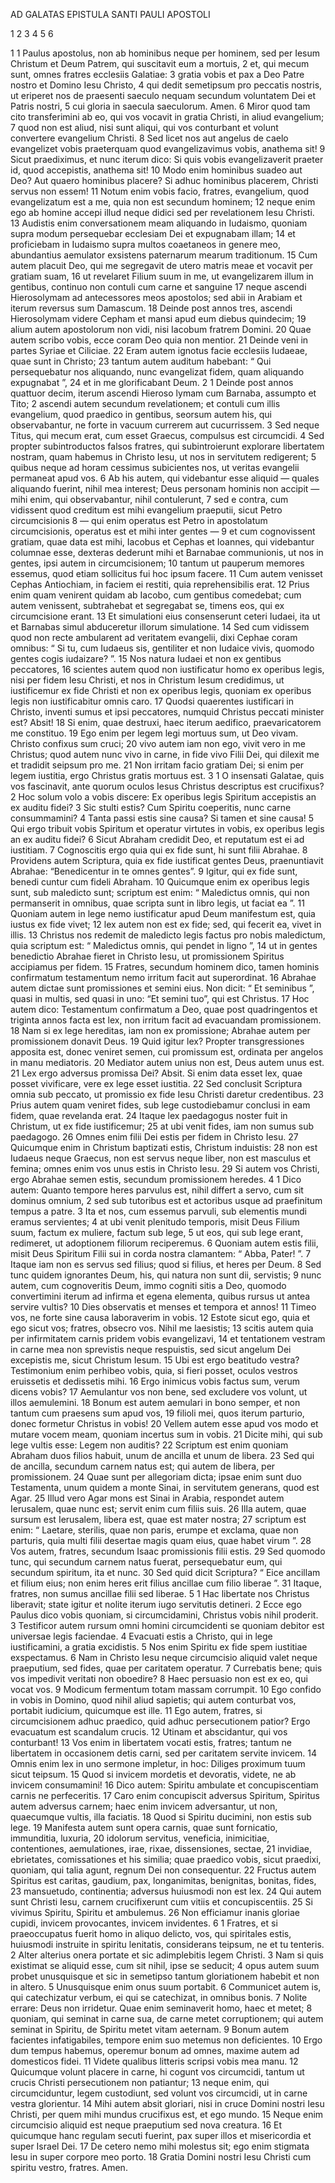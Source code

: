 AD GALATAS EPISTULA SANTI PAULI APOSTOLI

1 2 3 4 5 6

1 
1 Paulus apostolus, non ab hominibus neque per hominem, sed per Iesum Christum et Deum Patrem, qui suscitavit eum a mortuis,
2 et, qui mecum sunt, omnes fratres ecclesiis Galatiae:
3 gratia vobis et pax a Deo Patre nostro et Domino Iesu Christo,
4 qui dedit semetipsum pro peccatis nostris, ut eriperet nos de praesenti saeculo nequam secundum voluntatem Dei et Patris nostri,
5 cui gloria in saecula saeculorum. Amen.
6 Miror quod tam cito transferimini ab eo, qui vos vocavit in gratia Christi, in aliud evangelium;
7 quod non est aliud, nisi sunt aliqui, qui vos conturbant et volunt convertere evangelium Christi.
8 Sed licet nos aut angelus de caelo evangelizet vobis praeterquam quod evangelizavimus vobis, anathema sit!
9 Sicut praediximus, et nunc iterum dico: Si quis vobis evangelizaverit praeter id, quod accepistis, anathema sit!
10 Modo enim hominibus suadeo aut Deo? Aut quaero hominibus placere? Si adhuc hominibus placerem, Christi servus non essem!
11 Notum enim vobis facio, fratres, evangelium, quod evangelizatum est a me, quia non est secundum hominem;
12 neque enim ego ab homine accepi illud neque didici sed per revelationem Iesu Christi.
13 Audistis enim conversationem meam aliquando in Iudaismo, quoniam supra modum persequebar ecclesiam Dei et expugnabam illam;
14 et proficiebam in Iudaismo supra multos coaetaneos in genere meo, abundantius aemulator exsistens paternarum mearum traditionum.
15 Cum autem placuit Deo, qui me segregavit de utero matris meae et vocavit per gratiam suam,
16 ut revelaret Filium suum in me, ut evangelizarem illum in gentibus, continuo non contuli cum carne et sanguine
17 neque ascendi Hierosolymam ad antecessores meos apostolos; sed abii in Arabiam et iterum reversus sum Damascum.
18 Deinde post annos tres, ascendi Hierosolymam videre Cepham et mansi apud eum diebus quindecim;
19 alium autem apostolorum non vidi, nisi Iacobum fratrem Domini.
20 Quae autem scribo vobis, ecce coram Deo quia non mentior.
21 Deinde veni in partes Syriae et Ciliciae.
22 Eram autem ignotus facie ecclesiis Iudaeae, quae sunt in Christo;
23 tantum autem auditum habebant: “ Qui persequebatur nos aliquando, nunc evangelizat fidem, quam aliquando expugnabat ”,
24 et in me glorificabant Deum.
2
1 Deinde post annos quattuor decim, iterum ascendi Hieroso lymam cum Barnaba, assumpto et Tito;
2 ascendi autem secundum revelationem; et contuli cum illis evangelium, quod praedico in gentibus, seorsum autem his, qui observabantur, ne forte in vacuum currerem aut cucurrissem.
3 Sed neque Titus, qui mecum erat, cum esset Graecus, compulsus est circumcidi.
4 Sed propter subintroductos falsos fratres, qui subintroierunt explorare libertatem nostram, quam habemus in Christo Iesu, ut nos in servitutem redigerent;
5 quibus neque ad horam cessimus subicientes nos, ut veritas evangelii permaneat apud vos.
6 Ab his autem, qui videbantur esse aliquid — quales aliquando fuerint, nihil mea interest; Deus personam hominis non accipit — mihi enim, qui observabantur, nihil contulerunt,
7 sed e contra, cum vidissent quod creditum est mihi evangelium praeputii, sicut Petro circumcisionis
8 — qui enim operatus est Petro in apostolatum circumcisionis, operatus est et mihi inter gentes —
9 et cum cognovissent gratiam, quae data est mihi, Iacobus et Cephas et Ioannes, qui videbantur columnae esse, dexteras dederunt mihi et Barnabae communionis, ut nos in gentes, ipsi autem in circumcisionem;
10 tantum ut pauperum memores essemus, quod etiam sollicitus fui hoc ipsum facere.
11 Cum autem venisset Cephas Antiochiam, in faciem ei restiti, quia reprehensibilis erat.
12 Prius enim quam venirent quidam ab Iacobo, cum gentibus comedebat; cum autem venissent, subtrahebat et segregabat se, timens eos, qui ex circumcisione erant.
13 Et simulationi eius consenserunt ceteri Iudaei, ita ut et Barnabas simul abduceretur illorum simulatione.
14 Sed cum vidissem quod non recte ambularent ad veritatem evangelii, dixi Cephae coram omnibus: “ Si tu, cum Iudaeus sis, gentiliter et non Iudaice vivis, quomodo gentes cogis iudaizare? ”.
15 Nos natura Iudaei et non ex gentibus peccatores,
16 scientes autem quod non iustificatur homo ex operibus legis, nisi per fidem Iesu Christi, et nos in Christum Iesum credidimus, ut iustificemur ex fide Christi et non ex operibus legis, quoniam ex operibus legis non iustificabitur omnis caro.
17 Quodsi quaerentes iustificari in Christo, inventi sumus et ipsi peccatores, numquid Christus peccati minister est? Absit!
18 Si enim, quae destruxi, haec iterum aedifico, praevaricatorem me constituo.
19 Ego enim per legem legi mortuus sum, ut Deo vivam. Christo confixus sum cruci;
20 vivo autem iam non ego, vivit vero in me Christus; quod autem nunc vivo in carne, in fide vivo Filii Dei, qui dilexit me et tradidit seipsum pro me.
21 Non irritam facio gratiam Dei; si enim per legem iustitia, ergo Christus gratis mortuus est.
3
1 O insensati Galatae, quis vos fascinavit, ante quorum oculos Iesus Christus descriptus est crucifixus?
2 Hoc solum volo a vobis discere: Ex operibus legis Spiritum accepistis an ex auditu fidei?
3 Sic stulti estis? Cum Spiritu coeperitis, nunc carne consummamini?
4 Tanta passi estis sine causa? Si tamen et sine causa!
5 Qui ergo tribuit vobis Spiritum et operatur virtutes in vobis, ex operibus legis an ex auditu fidei?
6 Sicut Abraham credidit Deo, et reputatum est ei ad iustitiam.
7 Cognoscitis ergo quia qui ex fide sunt, hi sunt filii Abrahae.
8 Providens autem Scriptura, quia ex fide iustificat gentes Deus, praenuntiavit Abrahae: “Benedicentur in te omnes gentes”.
9 Igitur, qui ex fide sunt, benedi cuntur cum fideli Abraham.
10 Quicumque enim ex operibus legis sunt, sub maledicto sunt; scriptum est enim: “ Maledictus omnis, qui non permanserit in omnibus, quae scripta sunt in libro legis, ut faciat ea ”.
11 Quoniam autem in lege nemo iustificatur apud Deum manifestum est, quia iustus ex fide vivet;
12 lex autem non est ex fide; sed, qui fecerit ea, vivet in illis.
13 Christus nos redemit de maledicto legis factus pro nobis maledictum, quia scriptum est: “ Maledictus omnis, qui pendet in ligno ”,
14 ut in gentes benedictio Abrahae fieret in Christo Iesu, ut promissionem Spiritus accipiamus per fidem.
15 Fratres, secundum hominem dico, tamen hominis confirmatum testamentum nemo irritum facit aut superordinat.
16 Abrahae autem dictae sunt promissiones et semini eius. Non dicit: “ Et seminibus ”, quasi in multis, sed quasi in uno: “Et semini tuo”, qui est Christus.
17 Hoc autem dico: Testamentum confirmatum a Deo, quae post quadringentos et triginta annos facta est lex, non irritum facit ad evacuandam promissionem.
18 Nam si ex lege hereditas, iam non ex promissione; Abrahae autem per promissionem donavit Deus.
19 Quid igitur lex? Propter transgressiones apposita est, donec veniret semen, cui promissum est, ordinata per angelos in manu mediatoris.
20 Mediator autem unius non est, Deus autem unus est.
21 Lex ergo adversus promissa Dei? Absit. Si enim data esset lex, quae posset vivificare, vere ex lege esset iustitia.
22 Sed conclusit Scriptura omnia sub peccato, ut promissio ex fide Iesu Christi daretur credentibus.
23 Prius autem quam veniret fides, sub lege custodiebamur conclusi in eam fidem, quae revelanda erat.
24 Itaque lex paedagogus noster fuit in Christum, ut ex fide iustificemur;
25 at ubi venit fides, iam non sumus sub paedagogo.
26 Omnes enim filii Dei estis per fidem in Christo Iesu.
27 Quicumque enim in Christum baptizati estis, Christum induistis:
28 non est Iudaeus neque Graecus, non est servus neque liber, non est masculus et femina; omnes enim vos unus estis in Christo Iesu.
29 Si autem vos Christi, ergo Abrahae semen estis, secundum promissionem heredes.
4
1 Dico autem: Quanto tempore heres parvulus est, nihil differt a servo, cum sit dominus omnium,
2 sed sub tutoribus est et actoribus usque ad praefinitum tempus a patre.
3 Ita et nos, cum essemus parvuli, sub elementis mundi eramus servientes;
4 at ubi venit plenitudo temporis, misit Deus Filium suum, factum ex muliere, factum sub lege,
5 ut eos, qui sub lege erant, redimeret, ut adoptionem filiorum reciperemus.
6 Quoniam autem estis filii, misit Deus Spiritum Filii sui in corda nostra clamantem: “ Abba, Pater! ”.
7 Itaque iam non es servus sed filius; quod si filius, et heres per Deum.
8 Sed tunc quidem ignorantes Deum, his, qui natura non sunt dii, servistis;
9 nunc autem, cum cognoveritis Deum, immo cogniti sitis a Deo, quomodo convertimini iterum ad infirma et egena elementa, quibus rursus ut antea servire vultis?
10 Dies observatis et menses et tempora et annos!
11 Timeo vos, ne forte sine causa laboraverim in vobis.
12 Estote sicut ego, quia et ego sicut vos; fratres, obsecro vos. Nihil me laesistis;
13 scitis autem quia per infirmitatem carnis pridem vobis evangelizavi,
14 et tentationem vestram in carne mea non sprevistis neque respuistis, sed sicut angelum Dei excepistis me, sicut Christum Iesum.
15 Ubi est ergo beatitudo vestra? Testimonium enim perhibeo vobis, quia, si fieri posset, oculos vestros eruissetis et dedissetis mihi.
16 Ergo inimicus vobis factus sum, verum dicens vobis?
17 Aemulantur vos non bene, sed excludere vos volunt, ut illos aemulemini.
18 Bonum est autem aemulari in bono semper, et non tantum cum praesens sum apud vos,
19 filioli mei, quos iterum parturio, donec formetur Christus in vobis!
20 Vellem autem esse apud vos modo et mutare vocem meam, quoniam incertus sum in vobis.
21 Dicite mihi, qui sub lege vultis esse: Legem non auditis?
22 Scriptum est enim quoniam Abraham duos filios habuit, unum de ancilla et unum de libera.
23 Sed qui de ancilla, secundum carnem natus est; qui autem de libera, per promissionem.
24 Quae sunt per allegoriam dicta; ipsae enim sunt duo Testamenta, unum quidem a monte Sinai, in servitutem generans, quod est Agar.
25 Illud vero Agar mons est Sinai in Arabia, respondet autem Ierusalem, quae nunc est; servit enim cum filiis suis.
26 Illa autem, quae sursum est Ierusalem, libera est, quae est mater nostra;
27 scriptum est enim:
“ Laetare, sterilis, quae non paris,
erumpe et exclama, quae non parturis,
quia multi filii desertae
magis quam eius, quae habet virum ”.
28 Vos autem, fratres, secundum Isaac promissionis filii estis.
29 Sed quomodo tunc, qui secundum carnem natus fuerat, persequebatur eum, qui secundum spiritum, ita et nunc.
30 Sed quid dicit Scriptura? “ Eice ancillam et filium eius; non enim heres erit filius ancillae cum filio liberae ”.
31 Itaque, fratres, non sumus ancillae filii sed liberae.
5
1 Hac libertate nos Christus liberavit; state igitur et nolite iterum iugo servitutis detineri.
2 Ecce ego Paulus dico vobis quoniam, si circumcidamini, Christus vobis nihil proderit.
3 Testificor autem rursum omni homini circumcidenti se quoniam debitor est universae legis faciendae.
4 Evacuati estis a Christo, qui in lege iustificamini, a gratia excidistis.
5 Nos enim Spiritu ex fide spem iustitiae exspectamus.
6 Nam in Christo Iesu neque circumcisio aliquid valet neque praeputium, sed fides, quae per caritatem operatur.
7 Currebatis bene; quis vos impedivit veritati non oboedire?
8 Haec persuasio non est ex eo, qui vocat vos.
9 Modicum fermentum totam massam corrumpit.
10 Ego confido in vobis in Domino, quod nihil aliud sapietis; qui autem conturbat vos, portabit iudicium, quicumque est ille.
11 Ego autem, fratres, si circumcisionem adhuc praedico, quid adhuc persecutionem patior? Ergo evacuatum est scandalum crucis.
12 Utinam et abscidantur, qui vos conturbant!
13 Vos enim in libertatem vocati estis, fratres; tantum ne libertatem in occasionem detis carni, sed per caritatem servite invicem.
14 Omnis enim lex in uno sermone impletur, in hoc: Diliges proximum tuum sicut teipsum.
15 Quod si invicem mordetis et devoratis, videte, ne ab invicem consumamini!
16 Dico autem: Spiritu ambulate et concupiscentiam carnis ne perfeceritis.
17 Caro enim concupiscit adversus Spiritum, Spiritus autem adversus carnem; haec enim invicem adversantur, ut non, quaecumque vultis, illa faciatis.
18 Quod si Spiritu ducimini, non estis sub lege.
19 Manifesta autem sunt opera carnis, quae sunt fornicatio, immunditia, luxuria,
20 idolorum servitus, veneficia, inimicitiae, contentiones, aemulationes, irae, rixae, dissensiones, sectae,
21 invidiae, ebrietates, comissationes et his similia; quae praedico vobis, sicut praedixi, quoniam, qui talia agunt, regnum Dei non consequentur.
22 Fructus autem Spiritus est caritas, gaudium, pax, longanimitas, benignitas, bonitas, fides,
23 mansuetudo, continentia; adversus huiusmodi non est lex.
24 Qui autem sunt Christi Iesu, carnem crucifixerunt cum vitiis et concupiscentiis.
25 Si vivimus Spiritu, Spiritu et ambulemus.
26 Non efficiamur inanis gloriae cupidi, invicem provocantes, invicem invidentes.
6
1 Fratres, et si praeoccupatus fuerit homo in aliquo delicto, vos, qui spiritales estis, huiusmodi instruite in spiritu lenitatis, considerans teipsum, ne et tu tenteris.
2 Alter alterius onera portate et sic adimplebitis legem Christi.
3 Nam si quis existimat se aliquid esse, cum sit nihil, ipse se seducit;
4 opus autem suum probet unusquisque et sic in semetipso tantum gloriationem habebit et non in altero.
5 Unusquisque enim onus suum portabit.
6 Communicet autem is, qui catechizatur verbum, ei qui se catechizat, in omnibus bonis.
7 Nolite errare: Deus non irridetur. Quae enim seminaverit homo, haec et metet;
8 quoniam, qui seminat in carne sua, de carne metet corruptionem; qui autem seminat in Spiritu, de Spiritu metet vitam aeternam.
9 Bonum autem facientes infatigabiles, tempore enim suo metemus non deficientes.
10 Ergo dum tempus habemus, operemur bonum ad omnes, maxime autem ad domesticos fidei.
11 Videte qualibus litteris scripsi vobis mea manu.
12 Quicumque volunt placere in carne, hi cogunt vos circumcidi, tantum ut crucis Christi persecutionem non patiantur;
13 neque enim, qui circumciduntur, legem custodiunt, sed volunt vos circumcidi, ut in carne vestra glorientur.
14 Mihi autem absit gloriari, nisi in cruce Domini nostri Iesu Christi, per quem mihi mundus crucifixus est, et ego mundo.
15 Neque enim circumcisio aliquid est neque praeputium sed nova creatura.
16 Et quicumque hanc regulam secuti fuerint, pax super illos et misericordia et super Israel Dei.
17 De cetero nemo mihi molestus sit; ego enim stigmata Iesu in super corpore meo porto.
18 Gratia Domini nostri Iesu Christi cum spiritu vestro, fratres. Amen.
